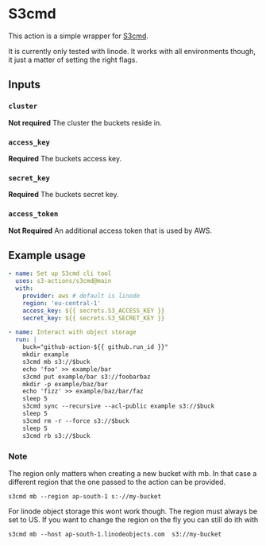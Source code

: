 # S3cmd

This action is a simple wrapper for [S3cmd](https://s3tools.org/s3cmd). 

It is currently only tested with linode. It works with all environments though, it just a matter of setting the right flags.

## Inputs

### `cluster`

**Not required** The cluster the buckets reside in.

### `access_key`

**Required**  The buckets access key.

### `secret_key`

**Required**  The buckets secret key.

### `access_token`

**Not Required**  An additional access token that is used by AWS.

## Example usage

```yml
- name: Set up S3cmd cli tool
  uses: s3-actions/s3cmd@main
  with:
    provider: aws # default is linode
    region: 'eu-central-1'
    access_key: ${{ secrets.S3_ACCESS_KEY }}
    secret_key: ${{ secrets.S3_SECRET_KEY }}

- name: Interact with object storage
  run: |
    buck="github-action-${{ github.run_id }}"
    mkdir example
    s3cmd mb s3://$buck
    echo 'foo' >> example/bar
    s3cmd put example/bar s3://foobarbaz
    mkdir -p example/baz/bar
    echo 'fizz' >> example/baz/bar/faz
    sleep 5
    s3cmd sync --recursive --acl-public example s3://$buck
    sleep 5
    s3cmd rm -r --force s3://$buck
    sleep 5
    s3cmd rb s3://$buck

```


### Note

The region only matters when creating a new bucket with mb. In that case a different region that the one passed to the action can be provided.

```
s3cmd mb --region ap-south-1 s:·//my-bucket
```

For linode object storage this wont work though. The region must always be set to US. If you want to change the region on the fly you can still do ith with

```
s3cmd mb --host ap-south-1.linodeobjects.com  s3://my-bucket
```